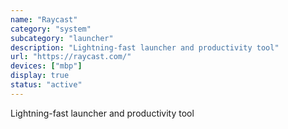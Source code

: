 ```yaml
---
name: "Raycast"
category: "system"
subcategory: "launcher"
description: "Lightning-fast launcher and productivity tool"
url: "https://raycast.com/"
devices: ["mbp"]
display: true
status: "active"
---
```


Lightning-fast launcher and productivity tool
